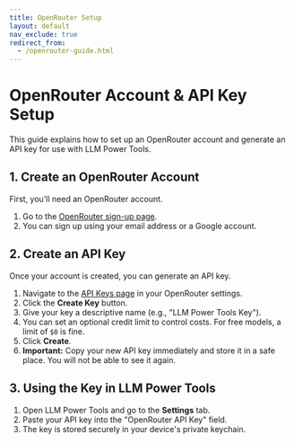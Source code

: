 ```yaml
---
title: OpenRouter Setup
layout: default
nav_exclude: true
redirect_from:
  - /openrouter-guide.html
---
```


# OpenRouter Account & API Key Setup

This guide explains how to set up an OpenRouter account and generate an API key for use with LLM Power Tools.

## 1. Create an OpenRouter Account

First, you'll need an OpenRouter account.

1.  Go to the [OpenRouter sign-up page](https://accounts.openrouter.ai/sign-up).
2.  You can sign up using your email address or a Google account.

## 2. Create an API Key

Once your account is created, you can generate an API key.

1.  Navigate to the [API Keys page](https://openrouter.ai/settings/keys) in your OpenRouter settings.
2.  Click the **Create Key** button.
3.  Give your key a descriptive name (e.g., "LLM Power Tools Key").
4.  You can set an optional credit limit to control costs. For free models, a limit of `$0` is fine.
5.  Click **Create**.
6.  **Important:** Copy your new API key immediately and store it in a safe place. You will not be able to see it again.

## 3. Using the Key in LLM Power Tools

1.  Open LLM Power Tools and go to the **Settings** tab.
2.  Paste your API key into the "OpenRouter API Key" field.
3.  The key is stored securely in your device's private keychain.
